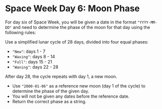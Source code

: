 # Space Week Day 6: Moon Phase

For day six of Space Week, you will be given a date in the format `"YYYY-MM-DD"` and need to determine the phase of the moon for that day using the following rules:

Use a simplified lunar cycle of 28 days, divided into four equal phases:

-   `"New"`: days 1 - 7
-   `"Waxing"`: days 8 - 14
-   `"Full"`: days 15 - 21
-   `"Waning"`: days 22 - 28

After day 28, the cycle repeats with day 1, a new moon.

-   Use `"2000-01-06"` as a reference new moon (day 1 of the cycle) to determine the phase of the given day.
-   You will not be given any dates before the reference date.
-   Return the correct phase as a string.